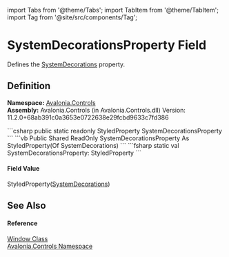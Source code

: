 import Tabs from '@theme/Tabs'; 
import TabItem from '@theme/TabItem'; 
import Tag from '@site/src/components/Tag'; 

# SystemDecorationsProperty Field


Defines the <a href="P_Avalonia_Controls_Window_SystemDecorations">SystemDecorations</a> property.



## Definition
**Namespace:** <a href="N_Avalonia_Controls">Avalonia.Controls</a>  
**Assembly:** Avalonia.Controls (in Avalonia.Controls.dll) Version: 11.2.0+68ab391c0a3653e0722638e29fcbd9633c7fd386

<Tabs groupId="api-code-preview">
<TabItem value="csharp" label="C#">
```csharp
public static readonly StyledProperty<SystemDecorations> SystemDecorationsProperty
```
</TabItem>
<TabItem value="vb" label="VB">
```vb
Public Shared ReadOnly SystemDecorationsProperty As StyledProperty(Of SystemDecorations)
```
</TabItem>
<TabItem value="fsharp" label="F#">
```fsharp
static val SystemDecorationsProperty: StyledProperty<SystemDecorations>
```
</TabItem>
</Tabs>



#### Field Value
StyledProperty(<a href="T_Avalonia_Controls_SystemDecorations">SystemDecorations</a>)

## See Also


#### Reference
<a href="T_Avalonia_Controls_Window">Window Class</a>  
<a href="N_Avalonia_Controls">Avalonia.Controls Namespace</a>  
